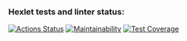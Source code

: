 ### Hexlet tests and linter status:
[![Actions Status](https://github.com/daniscoder/frontend-project-46/actions/workflows/hexlet-check.yml/badge.svg)](https://github.com/daniscoder/frontend-project-46/actions)
[![Maintainability](https://api.codeclimate.com/v1/badges/411f54f05a3db25a271b/maintainability)](https://codeclimate.com/github/daniscoder/frontend-project-46/maintainability)
[![Test Coverage](https://api.codeclimate.com/v1/badges/411f54f05a3db25a271b/test_coverage)](https://codeclimate.com/github/daniscoder/frontend-project-46/test_coverage)
